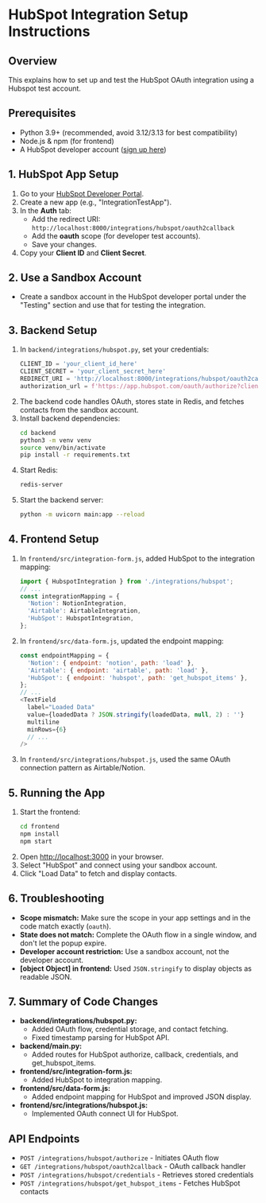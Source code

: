 # HubSpot Integration Setup Instructions

## Overview
This explains how to set up and test the HubSpot OAuth integration using a Hubspot test account.

## Prerequisites
- Python 3.9+ (recommended, avoid 3.12/3.13 for best compatibility)
- Node.js & npm (for frontend)
- A HubSpot developer account ([sign up here](https://developers.hubspot.com/))

## 1. HubSpot App Setup
1. Go to your [HubSpot Developer Portal](https://developers.hubspot.com/).
2. Create a new app (e.g., "IntegrationTestApp").
3. In the **Auth** tab:
   - Add the redirect URI: `http://localhost:8000/integrations/hubspot/oauth2callback`
   - Add the **oauth** scope (for developer test accounts).
   - Save your changes.
4. Copy your **Client ID** and **Client Secret**.

## 2. Use a Sandbox Account
- Create a sandbox account in the HubSpot developer portal under the "Testing" section and use that for testing the integration.

## 3. Backend Setup
1. In `backend/integrations/hubspot.py`, set your credentials:
   ```python
   CLIENT_ID = 'your_client_id_here'
   CLIENT_SECRET = 'your_client_secret_here'
   REDIRECT_URI = 'http://localhost:8000/integrations/hubspot/oauth2callback'
   authorization_url = f'https://app.hubspot.com/oauth/authorize?client_id={CLIENT_ID}&redirect_uri={REDIRECT_URI}&scope=oauth'
   ```
2. The backend code handles OAuth, stores state in Redis, and fetches contacts from the sandbox account.
3. Install backend dependencies:
   ```bash
   cd backend
   python3 -m venv venv
   source venv/bin/activate
   pip install -r requirements.txt
   ```
4. Start Redis:
   ```bash
   redis-server
   ```
5. Start the backend server:
   ```bash
   python -m uvicorn main:app --reload
   ```

## 4. Frontend Setup
1. In `frontend/src/integration-form.js`, added HubSpot to the integration mapping:
   ```js
   import { HubspotIntegration } from './integrations/hubspot';
   // ...
   const integrationMapping = {
     'Notion': NotionIntegration,
     'Airtable': AirtableIntegration,
     'HubSpot': HubspotIntegration,
   };
   ```
2. In `frontend/src/data-form.js`, updated the endpoint mapping:
   ```js
   const endpointMapping = {
     'Notion': { endpoint: 'notion', path: 'load' },
     'Airtable': { endpoint: 'airtable', path: 'load' },
     'HubSpot': { endpoint: 'hubspot', path: 'get_hubspot_items' },
   };
   // ...
   <TextField
     label="Loaded Data"
     value={loadedData ? JSON.stringify(loadedData, null, 2) : ''}
     multiline
     minRows={6}
     // ...
   />
   ```
3. In `frontend/src/integrations/hubspot.js`, used the same OAuth connection pattern as Airtable/Notion.

## 5. Running the App
1. Start the frontend:
   ```bash
   cd frontend
   npm install
   npm start
   ```
2. Open [http://localhost:3000](http://localhost:3000) in your browser.
3. Select "HubSpot" and connect using your sandbox account.
4. Click "Load Data" to fetch and display contacts.

## 6. Troubleshooting
- **Scope mismatch:** Make sure the scope in your app settings and in the code match exactly (`oauth`).
- **State does not match:** Complete the OAuth flow in a single window, and don't let the popup expire.
- **Developer account restriction:** Use a sandbox account, not the developer account.
- **[object Object] in frontend:** Used `JSON.stringify` to display objects as readable JSON.


## 7. Summary of Code Changes
- **backend/integrations/hubspot.py:**
  - Added OAuth flow, credential storage, and contact fetching.
  - Fixed timestamp parsing for HubSpot API.
- **backend/main.py:**
  - Added routes for HubSpot authorize, callback, credentials, and get_hubspot_items.
- **frontend/src/integration-form.js:**
  - Added HubSpot to integration mapping.
- **frontend/src/data-form.js:**
  - Added endpoint mapping for HubSpot and improved JSON display.
- **frontend/src/integrations/hubspot.js:**
  - Implemented OAuth connect UI for HubSpot.

## API Endpoints

- `POST /integrations/hubspot/authorize` - Initiates OAuth flow
- `GET /integrations/hubspot/oauth2callback` - OAuth callback handler
- `POST /integrations/hubspot/credentials` - Retrieves stored credentials
- `POST /integrations/hubspot/get_hubspot_items` - Fetches HubSpot contacts 

